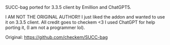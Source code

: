 SUCC-bag ported for 3.3.5 client by Emillion and ChatGPT5.

I AM NOT THE ORIGINAL AUTHOR!! I just liked the addon and wanted to use it on 3.3.5 client.
All credit goes to checkem <3
I used ChatGPT for help porting it, (I am not a programmer lol).

Original:
https://github.com/checkem/SUCC-bag
